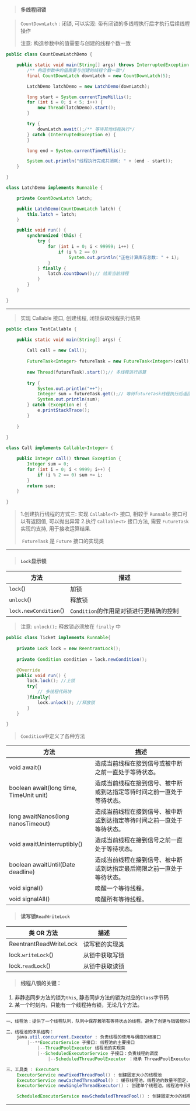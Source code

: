 > #### 多线程闭锁

> `CountDownLatch` : 闭锁, 可以实现: 带有闭锁的多线程执行后才执行后续线程操作
>
> 注意: 构造参数中的值需要与创建的线程个数一致

```java
public class CountDownLatchDemo {

	public static void main(String[] args) throws InterruptedException {
		/** 构造参数中的值需要与创建的线程个数一致*/
        final CountDownLatch downLatch = new CountDownLatch(5);

		LatchDemo latchDemo = new LatchDemo(downLatch);

		long start = System.currentTimeMillis();
		for (int i = 0; i < 5; i++) {
			new Thread(latchDemo).start();
		}

		try {
			downLatch.await();/** 等待其他线程执行*/
		} catch (InterruptedException e) {
		}

		long end = System.currentTimeMillis();

		System.out.println("线程执行完成共消耗: " + (end - start));
	}

}

class LatchDemo implements Runnable {

	private CountDownLatch latch;

	public LatchDemo(CountDownLatch latch) {
		this.latch = latch;
	}

	public void run() {
		synchronized (this) {
			try {
				for (int i = 0; i < 99999; i++) {
					if (i % 2 == 0)
						System.out.println("正在计算库存总数: " + i);
				}
			} finally {
				latch.countDown();// 结束当前线程
			}
		}
	}

}
```

---

> 实现 Callable<T> 接口, 创建线程, 闭锁获取线程执行结果

```java
public class TestCallable {

	public static void main(String[] args) {
		
		Call call = new Call();
		
		FutureTask<Integer> futureTask = new FutureTask<Integer>(call);
		
		new Thread(futureTask).start();// 多线程进行运算
		
		try {
			System.out.println("++");
			Integer sum = futureTask.get();// 等待futureTask线程执行后返回执行结果
			System.out.println(sum);
		} catch (Exception e) {
			e.printStackTrace();
		}
		
	}
	
}

class Call implements Callable<Integer> {

	public Integer call() throws Exception {
		Integer sum = 0;
		for (int i = 0; i < 9999; i++) {
			if (i % 2 == 0) sum += i;
		}
		return sum;
	}
	
}
```

>  1.创建执行线程的方式三: 实现 `Callable<T>` 接口, 相较于 `Runnable` 接口可以有返回值, 可以抛出异常
>  2.执行 `Callable<T>` 接口方法, 需要 `FutureTask` 实现的支持, 用于接收运算结果. 
>
> ​	`FutureTask` 是 `Future` 接口的实现类

---

> #### `Lock`显示锁

| 方法                  | 描述                                    |
| --------------------- | --------------------------------------- |
| `lock`()              | 加锁                                    |
| `unlock`()            | 释放锁                                  |
| `lock.newCondition`() | `Condition`的作用是对锁进行更精确的控制 |

> 注意: `unlock();` 释放锁必须放在 `finally` 中

```java
public class Ticket implements Runnable{
	
	private Lock lock = new ReentrantLock();
    
    private Condition condition = lock.newCondition();

	@Override
	public void run() {
		lock.lock(); //上锁
        try{
			// 多线程代码块
        }finally{
            lock.unlock(); //释放锁
        }
	}
	
}
```

> `Condition`中定义了各种方法

| 方法                                    | 描述                                                         |
| --------------------------------------- | ------------------------------------------------------------ |
| void await()                            | 造成当前线程在接到信号或被中断之前一直处于等待状态。         |
| boolean await(long time, TimeUnit unit) | 造成当前线程在接到信号、被中断或到达指定等待时间之前一直处于等待状态。 |
| long awaitNanos(long nanosTimeout)      | 造成当前线程在接到信号、被中断或到达指定等待时间之前一直处于等待状态。 |
| void awaitUninterruptibly()             | 造成当前线程在接到信号之前一直处于等待状态。                 |
| boolean awaitUntil(Date deadline)       | 造成当前线程在接到信号、被中断或到达指定最后期限之前一直处于等待状态。 |
| void signal()                           | 唤醒一个等待线程。                                           |
| void signalAll()                        | 唤醒所有等待线程。                                           |

> #### 读写锁`ReadWriteLock`

| 类 OR 方法             | 描述           |
| ---------------------- | -------------- |
| ReentrantReadWriteLock | 读写锁的实现类 |
| lock.`writeLock`()     | 从锁中获取写锁 |
| lock.`readLock`()      | 从锁中获取读锁 |

> #### 线程八锁的关键：

1. 非静态同步方法的锁为`this`,  静态同步方法的锁为对应的`Class`字节码
2. 某一个时刻内，只能有一个线程持有锁，无论几个方法。

---

```java
一、线程池：提供了一个线程队列，队列中保存着所有等待状态的线程。避免了创建与销毁额外开销，提高了响应的速度。

二、线程池的体系结构：
   	java.util.concurrent.Executor : 负责线程的使用与调度的根接口
   		|--**ExecutorService 子接口: 线程池的主要接口
   			|--ThreadPoolExecutor 线程池的实现类
   			|--ScheduledExecutorService 子接口：负责线程的调度
  				|--ScheduledThreadPoolExecutor ：继承 ThreadPoolExecutor， 实现 ScheduledExecutorService

三、工具类 : Executors 
	ExecutorService newFixedThreadPool() : 创建固定大小的线程池
	ExecutorService newCachedThreadPool() : 缓存线程池，线程池的数量不固定，可以根据需求自动的更改数量。
	ExecutorService newSingleThreadExecutor() : 创建单个线程池。线程池中只有一个线程

	ScheduledExecutorService newScheduledThreadPool() : 创建固定大小的线程，可以延迟或定时的执行任务。
```

---
